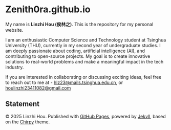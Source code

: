 # Zenith0ra.github.io

My name is **Linzhi Hou (侯林之)**. This is the repository for my personal website.

I am an enthusiastic Computer Science and Technology student at Tsinghua University (THU), currently in my second year of undergraduate studies. I am deeply passionate about coding, artificial intelligence (AI), and contributing to open-source projects. My goal is to create innovative solutions to real-world problems and make a meaningful impact in the tech industry.

If you are interested in collaborating or discussing exciting ideas, feel free to reach out to me at - hlz23@mails.tsinghua.edu.cn, or houlinzhi23411082@gmail.com

## Statement

© 2025 Linzhi Hou. Published with [GitHub Pages](https://pages.github.com/), powered by [Jekyll](https://jekyllrb.com/), based on the [Chirpy](https://chirpy.cotes.page/) theme. 
